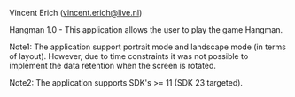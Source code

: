Vincent Erich (<vincent.erich@live.nl>)

Hangman 1.0 - This application allows the user to play the game Hangman.

Note1: The application support portrait mode and landscape mode (in terms of layout). However, due
to time constraints it was not possible to implement the data retention when the screen is rotated.

Note2: The application supports SDK's >= 11 (SDK 23 targeted).

